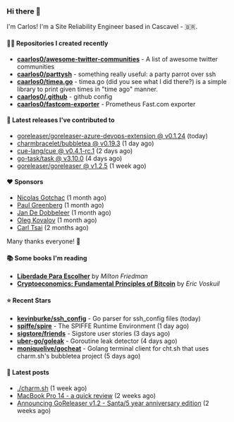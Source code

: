 ### Hi there 👋

I'm Carlos! I'm a Site Reliability Engineer based in Cascavel - 🇧🇷.

#### 👨‍💻 Repositories I created recently
- **[caarlos0/awesome-twitter-communities](https://github.com/caarlos0/awesome-twitter-communities)** - A list of awesome twitter communities
- **[caarlos0/parttysh](https://github.com/caarlos0/parttysh)** - something really useful: a party parrot over ssh
- **[caarlos0/timea.go](https://github.com/caarlos0/timea.go)** - timea.go (did you see what I did there?) is a simple library to print given times in &#34;time ago&#34; manner.
- **[caarlos0/.github](https://github.com/caarlos0/.github)** - github config
- **[caarlos0/fastcom-exporter](https://github.com/caarlos0/fastcom-exporter)** - Prometheus Fast.com exporter

#### 🚀 Latest releases I've contributed to


- [goreleaser/goreleaser-azure-devops-extension @ v0.1.24](https://github.com/goreleaser/goreleaser-azure-devops-extension/releases/tag/v0.1.24) (today)
- [charmbracelet/bubbletea @ v0.19.3](https://github.com/charmbracelet/bubbletea/releases/tag/v0.19.3) (1 day ago)
- [cue-lang/cue @ v0.4.1-rc.1](https://github.com/cue-lang/cue/releases/tag/v0.4.1-rc.1) (2 days ago)
- [go-task/task @ v3.10.0](https://github.com/go-task/task/releases/tag/v3.10.0) (4 days ago)
- [goreleaser/goreleaser @ v1.2.5](https://github.com/goreleaser/goreleaser/releases/tag/v1.2.5) (1 week ago)

#### ❤️ Sponsors
- [Nicolas Gotchac](https://github.com/ngotchac) (1 month ago)
- [Paul Greenberg](https://github.com/greenpau) (1 month ago)
- [Jan De Dobbeleer](https://github.com/JanDeDobbeleer) (1 month ago)
- [Oleg Kovalov](https://github.com/cristaloleg) (1 month ago)
- [Carl Tsai](https://github.com/moonape1226) (2 months ago)

Many thanks everyone! 🙏

#### 📚 Some books I'm reading
- **[Liberdade Para Escolher](https://www.goodreads.com/book/show/17238591-liberdade-para-escolher)** by _Milton Friedman_
- **[Cryptoeconomics: Fundamental Principles of Bitcoin](https://www.goodreads.com/book/show/56919322-cryptoeconomics)** by _Eric Voskuil_

#### ⭐ Recent Stars


- **[kevinburke/ssh_config](https://github.com/kevinburke/ssh_config)** - Go parser for ssh_config files (today)
- **[spiffe/spire](https://github.com/spiffe/spire)** - The SPIFFE Runtime Environment (1 day ago)
- **[sigstore/friends](https://github.com/sigstore/friends)** - Sigstore user stories (3 days ago)
- **[uber-go/goleak](https://github.com/uber-go/goleak)** - Goroutine leak detector (4 days ago)
- **[moniquelive/gocheat](https://github.com/moniquelive/gocheat)** - Golang terminal client for cht.sh that uses charm.sh&#39;s bubbletea project (5 days ago)

#### 📄 Latest posts
- [./charm.sh](https://carlosbecker.com/posts/charm/) (1 week ago)
- [MacBook Pro 14 - a quick review](https://carlosbecker.com/posts/macbook-pro-14/) (2 weeks ago)
- [Announcing GoReleaser v1.2 - Santa/5 year anniversary edition](https://carlosbecker.com/posts/goreleaser-v1.2/) (2 weeks ago)
